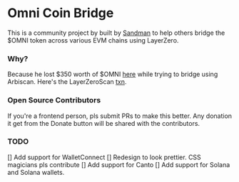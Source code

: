 # Omni Coin Bridge

This is a community project by built by [Sandman](https://x.com/sandman2797) to help others bridge the $OMNI token across various EVM chains using LayerZero. 

### Why?
Because he lost $350 worth of $OMNI [here](https://polygonscan.com/tx/0x16a9ce825680a2ab75e498bd3ab492eb27f288ad47c174d5e9752985b7277397) while trying to bridge using Arbiscan. Here's the LayerZeroScan [txn](https://layerzeroscan.com/tx/0x2b579a416a9b1236723077e9078c3db254afcc1dd262d9c4dc09c7e3a21cc16c). 

### Open Source Contributors
If you're a frontend person, pls submit PRs to make this better. Any donation it get from the Donate button will be shared with the contributors. 

### TODO
[] Add support for WalletConnect
[] Redesign to look prettier. CSS magicians pls contribute
[] Add support for Canto
[] Add support for Solana and Solana wallets. 

